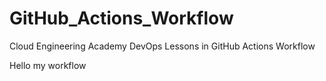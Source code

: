 # GitHub_Actions_Workflow
Cloud Engineering Academy DevOps Lessons in GitHub Actions Workflow

Hello my workflow
